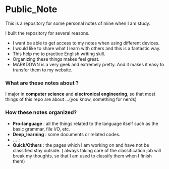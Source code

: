 # Public_Note

This is a repository for some personal notes of mine when I am study. 

I built the repository for several reasons.

- I want be able to get access to my notes when using different devices.
- I would like to share what I learn with others and this is a fantastic way.
- This help me to practice English writing skill.
- Organizing these things makes feel great.
- MARKDOWN is a very geek and extremely pretty. And it makes it easy to transfer them to my website.

### What are these notes about ?

I major in **computer science** and **electronical engineering**, so that most things of this repo are about ...(you know, something for nerds)

### How these notes organized?

- **Pro-language** : all the things related to the language itself such as the basic grammar, file I/O, etc. 
- **Deep_learning** : some documents or related codes.
- **...** :
- **Quick/Others** : the pages which I am working on and have not be classified stay outside. ( always taking care of the classification job will break my thoughts, so that I am used to classify them when I finish them)

